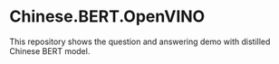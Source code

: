 # Chinese.BERT.OpenVINO
This repository shows the question and answering demo with distilled Chinese BERT model. 
